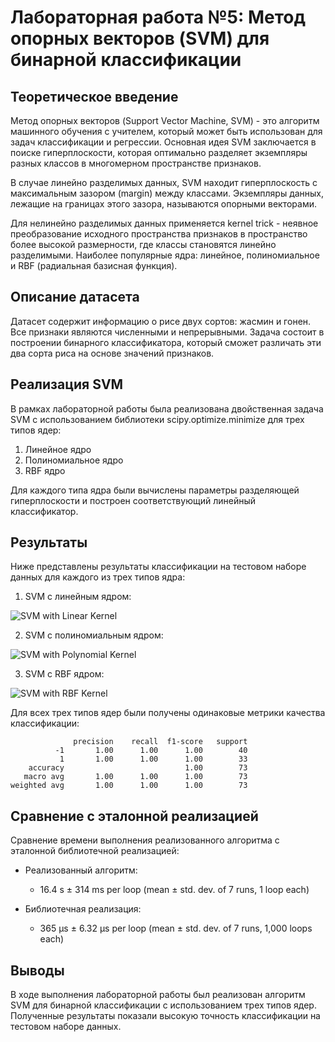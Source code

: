 # Лабораторная работа №5: Метод опорных векторов (SVM) для бинарной классификации

## Теоретическое введение

Метод опорных векторов (Support Vector Machine, SVM) - это алгоритм машинного обучения с учителем, который может быть использован для задач классификации и регрессии. Основная идея SVM заключается в поиске гиперплоскости, которая оптимально разделяет экземпляры разных классов в многомерном пространстве признаков.

В случае линейно разделимых данных, SVM находит гиперплоскость с максимальным зазором (margin) между классами. Экземпляры данных, лежащие на границах этого зазора, называются опорными векторами.

Для нелинейно разделимых данных применяется kernel trick - неявное преобразование исходного пространства признаков в пространство более высокой размерности, где классы становятся линейно разделимыми. Наиболее популярные ядра: линейное, полиномиальное и RBF (радиальная базисная функция).

## Описание датасета

Датасет содержит информацию о рисе двух сортов: жасмин и гонен. Все признаки являются численными и непрерывными. Задача состоит в построении бинарного классификатора, который сможет различать эти два сорта риса на основе значений признаков.

## Реализация SVM

В рамках лабораторной работы была реализована двойственная задача SVM с использованием библиотеки scipy.optimize.minimize для трех типов ядер:
1. Линейное ядро 
2. Полиномиальное ядро
3. RBF ядро

Для каждого типа ядра были вычислены параметры разделяющей гиперплоскости и построен соответствующий линейный классификатор.

## Результаты

Ниже представлены результаты классификации на тестовом наборе данных для каждого из трех типов ядра:

1. SVM с линейным ядром:
   
![SVM with Linear Kernel](./assets/linear.png)

2. SVM с полиномиальным ядром:

![SVM with Polynomial Kernel](./assets/poly3.png)

3. SVM с RBF ядром:

![SVM with RBF Kernel](./assets/rbf.png)

Для всех трех типов ядер были получены одинаковые метрики качества классификации:

```
              precision    recall  f1-score   support
          -1       1.00      1.00      1.00        40
           1       1.00      1.00      1.00        33
    accuracy                           1.00        73
   macro avg       1.00      1.00      1.00        73
weighted avg       1.00      1.00      1.00        73
```

## Сравнение с эталонной реализацией

Сравнение времени выполнения реализованного алгоритма с эталонной библиотечной реализацией:

- Реализованный алгоритм: 
  - 16.4 s ± 314 ms per loop (mean ± std. dev. of 7 runs, 1 loop each)

- Библиотечная реализация:
  - 365 μs ± 6.32 μs per loop (mean ± std. dev. of 7 runs, 1,000 loops each)

## Выводы

В ходе выполнения лабораторной работы был реализован алгоритм SVM для бинарной классификации с использованием трех типов ядер. Полученные результаты показали высокую точность классификации на тестовом наборе данных.